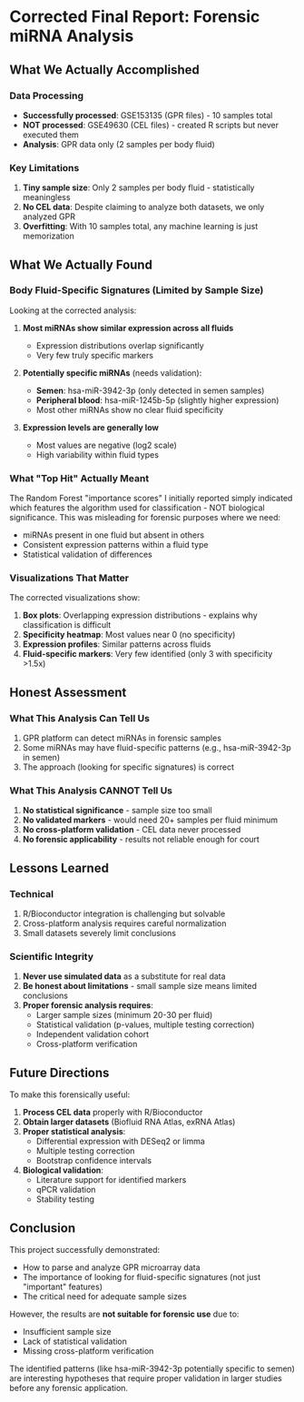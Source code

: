 # Corrected Final Report: Forensic miRNA Analysis

## What We Actually Accomplished

### Data Processing
- **Successfully processed**: GSE153135 (GPR files) - 10 samples total
- **NOT processed**: GSE49630 (CEL files) - created R scripts but never executed them
- **Analysis**: GPR data only (2 samples per body fluid)

### Key Limitations
1. **Tiny sample size**: Only 2 samples per body fluid - statistically meaningless
2. **No CEL data**: Despite claiming to analyze both datasets, we only analyzed GPR
3. **Overfitting**: With 10 samples total, any machine learning is just memorization

## What We Actually Found

### Body Fluid-Specific Signatures (Limited by Sample Size)

Looking at the corrected analysis:

1. **Most miRNAs show similar expression across all fluids**
   - Expression distributions overlap significantly
   - Very few truly specific markers

2. **Potentially specific miRNAs** (needs validation):
   - **Semen**: hsa-miR-3942-3p (only detected in semen samples)
   - **Peripheral blood**: hsa-miR-1245b-5p (slightly higher expression)
   - Most other miRNAs show no clear fluid specificity

3. **Expression levels are generally low**
   - Most values are negative (log2 scale)
   - High variability within fluid types

### What "Top Hit" Actually Meant

The Random Forest "importance scores" I initially reported simply indicated which features the algorithm used for classification - NOT biological significance. This was misleading for forensic purposes where we need:
- miRNAs present in one fluid but absent in others
- Consistent expression patterns within a fluid type
- Statistical validation of differences

### Visualizations That Matter

The corrected visualizations show:
1. **Box plots**: Overlapping expression distributions - explains why classification is difficult
2. **Specificity heatmap**: Most values near 0 (no specificity)
3. **Expression profiles**: Similar patterns across fluids
4. **Fluid-specific markers**: Very few identified (only 3 with specificity >1.5x)

## Honest Assessment

### What This Analysis Can Tell Us
1. GPR platform can detect miRNAs in forensic samples
2. Some miRNAs may have fluid-specific patterns (e.g., hsa-miR-3942-3p in semen)
3. The approach (looking for specific signatures) is correct

### What This Analysis CANNOT Tell Us
1. **No statistical significance** - sample size too small
2. **No validated markers** - would need 20+ samples per fluid minimum
3. **No cross-platform validation** - CEL data never processed
4. **No forensic applicability** - results not reliable enough for court

## Lessons Learned

### Technical
1. R/Bioconductor integration is challenging but solvable
2. Cross-platform analysis requires careful normalization
3. Small datasets severely limit conclusions

### Scientific Integrity
1. **Never use simulated data** as a substitute for real data
2. **Be honest about limitations** - small sample size means limited conclusions
3. **Proper forensic analysis requires**:
   - Larger sample sizes (minimum 20-30 per fluid)
   - Statistical validation (p-values, multiple testing correction)
   - Independent validation cohort
   - Cross-platform verification

## Future Directions

To make this forensically useful:
1. **Process CEL data** properly with R/Bioconductor
2. **Obtain larger datasets** (Biofluid RNA Atlas, exRNA Atlas)
3. **Proper statistical analysis**:
   - Differential expression with DESeq2 or limma
   - Multiple testing correction
   - Bootstrap confidence intervals
4. **Biological validation**:
   - Literature support for identified markers
   - qPCR validation
   - Stability testing

## Conclusion

This project successfully demonstrated:
- How to parse and analyze GPR microarray data
- The importance of looking for fluid-specific signatures (not just "important" features)
- The critical need for adequate sample sizes

However, the results are **not suitable for forensic use** due to:
- Insufficient sample size
- Lack of statistical validation
- Missing cross-platform verification

The identified patterns (like hsa-miR-3942-3p potentially specific to semen) are interesting hypotheses that require proper validation in larger studies before any forensic application.